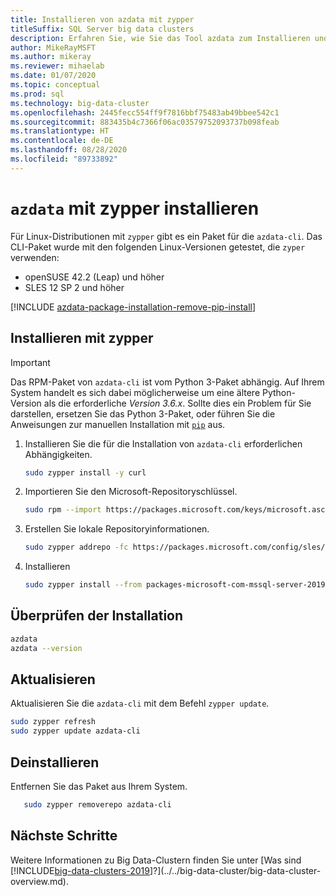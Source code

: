 ```yaml
---
title: Installieren von azdata mit zypper
titleSuffix: SQL Server big data clusters
description: Erfahren Sie, wie Sie das Tool azdata zum Installieren und Verwalten von Big Data-Clustern mit zypper installieren.
author: MikeRayMSFT
ms.author: mikeray
ms.reviewer: mihaelab
ms.date: 01/07/2020
ms.topic: conceptual
ms.prod: sql
ms.technology: big-data-cluster
ms.openlocfilehash: 2445fecc554ff9f7816bbf75483ab49bbee542c1
ms.sourcegitcommit: 883435b4c7366f06ac03579752093737b098feab
ms.translationtype: HT
ms.contentlocale: de-DE
ms.lasthandoff: 08/28/2020
ms.locfileid: "89733892"
---
```

# <a name="install-azdata-with-zypper"></a>`azdata` mit zypper installieren

Für Linux-Distributionen mit `zypper` gibt es ein Paket für die `azdata-cli`. Das CLI-Paket wurde mit den folgenden Linux-Versionen getestet, die `zyper` verwenden:

- openSUSE 42.2 (Leap) und höher
- SLES 12 SP 2 und höher

[!INCLUDE [azdata-package-installation-remove-pip-install](../../includes/azdata-package-installation-remove-pip-install.md)]

## <a name="install-with-zypper"></a>Installieren mit zypper
>[!IMPORTANT]
>Das RPM-Paket von `azdata-cli` ist vom Python 3-Paket abhängig. Auf Ihrem System handelt es sich dabei möglicherweise um eine ältere Python-Version als die erforderliche *Version 3.6.x*. Sollte dies ein Problem für Sie darstellen, ersetzen Sie das Python 3-Paket, oder führen Sie die Anweisungen zur manuellen Installation mit [`pip`](../install/deploy-install-azdata-pip.md) aus.

1. Installieren Sie die für die Installation von `azdata-cli` erforderlichen Abhängigkeiten.

   ```bash
   sudo zypper install -y curl
   ```

1. Importieren Sie den Microsoft-Repositoryschlüssel.

   ```bash
   sudo rpm --import https://packages.microsoft.com/keys/microsoft.asc
   ```

1. Erstellen Sie lokale Repositoryinformationen.

   ```bash
   sudo zypper addrepo -fc https://packages.microsoft.com/config/sles/12/mssql-server-2019.repo
   ```

1. Installieren

   ```bash
   sudo zypper install --from packages-microsoft-com-mssql-server-2019 -y azdata-cli
   ```

## <a name="verify-install"></a>Überprüfen der Installation

   ```bash
   azdata
   azdata --version
   ```

## <a name="update"></a>Aktualisieren

Aktualisieren Sie die `azdata-cli` mit dem Befehl `zypper update`.

   ```bash
   sudo zypper refresh
   sudo zypper update azdata-cli
   ```

## <a name="uninstall"></a>Deinstallieren

Entfernen Sie das Paket aus Ihrem System.

```bash
   sudo zypper removerepo azdata-cli
```

## <a name="next-steps"></a>Nächste Schritte

Weitere Informationen zu Big Data-Clustern finden Sie unter [Was sind [!INCLUDE[big-data-clusters-2019](../../includes/ssbigdataclusters-ver15.md)]?](../../big-data-cluster/big-data-cluster-overview.md).
